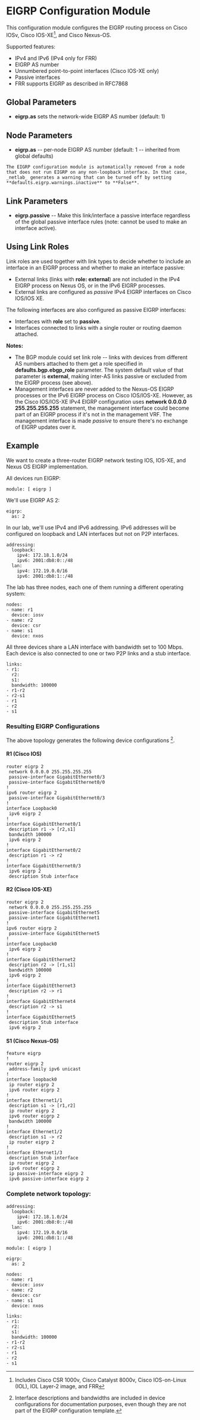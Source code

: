 # EIGRP Configuration Module

This configuration module configures the EIGRP routing process on Cisco IOSv, Cisco IOS-XE[^18v], and Cisco Nexus-OS.

[^18v]: Includes Cisco CSR 1000v, Cisco Catalyst 8000v, Cisco IOS-on-Linux (IOL), IOL Layer-2 image, and FRR

Supported features:

* IPv4 and IPv6 (IPv4 only for FRR)
* EIGRP AS number
* Unnumbered point-to-point interfaces (Cisco IOS-XE only)
* Passive interfaces
* FRR supports EIGRP as described in RFC7868

## Global Parameters

* **eigrp.as** sets the network-wide EIGRP AS number (default: 1)

## Node Parameters

* **eigrp.as** -- per-node EIGRP AS number (default: 1 -- inherited from global defaults)

```{tip}
The EIGRP configuration module is automatically removed from a node that does not run EIGRP on any non-loopback interface. In that case, _netlab_ generates a warning that can be turned off by setting **‌defaults.eigrp.warnings.inactive** to **‌False**.
```

## Link Parameters

* **eigrp.passive** -- Make this link/interface a passive interface regardless of the global passive interface rules (note: cannot be used to make an interface active).

## Using Link Roles

Link roles are used together with link types to decide whether to include an interface in an EIGRP process and whether to make an interface passive:

* External links (links with **role: external**) are not included in the IPv4 EIGRP process on Nexus OS, or in the IPv6 EIGRP processes.
* External links are configured as *passive* IPv4 EIGRP interfaces on Cisco IOS/IOS XE.

The following interfaces are also configured as passive EIGRP interfaces:

* Interfaces with **role** set to **passive**.
* Interfaces connected to links with a single router or routing daemon attached.

**Notes:** 

* The BGP module could set link role -- links with devices from different AS numbers attached to them get a role specified in **defaults.bgp.ebgp_role** parameter. The system default value of that parameter is **external**, making inter-AS links passive or excluded from the EIGRP process (see above).
* Management interfaces are never added to the Nexus-OS EIGRP processes or the IPv6 EIGRP process on Cisco IOS/IOS-XE. However, as the Cisco IOS/IOS-XE IPv4 EIGRP configuration uses **network 0.0.0.0 255.255.255.255** statement, the management interface could become part of an EIGRP process if it's not in the management VRF. The management interface is made *passive* to ensure there's no exchange of EIGRP updates over it.

## Example

We want to create a three-router EIGRP network testing IOS, IOS-XE, and Nexus OS EIGRP implementation.

All devices run EIGRP:

```
module: [ eigrp ]
```

We'll use EIGRP AS 2:

```
eigrp:
  as: 2
```

In our lab, we'll use IPv4 and IPv6 addressing. IPv6 addresses will be configured on loopback and LAN interfaces but not on P2P interfaces.

```
addressing:
  loopback:
    ipv4: 172.18.1.0/24
    ipv6: 2001:db8:0::/48
  lan:
    ipv4: 172.19.0.0/16
    ipv6: 2001:db8:1::/48
```

The lab has three nodes, each one of them running a different operating system:

```
nodes:
- name: r1
  device: iosv
- name: r2
  device: csr
- name: s1
  device: nxos
```

All three devices share a LAN interface with bandwidth set to 100 Mbps. Each device is also connected to one or two P2P links and a stub interface.

```
links:
- r1:
  r2:
  s1:
  bandwidth: 100000
- r1-r2
- r2-s1
- r1
- r2
- s1
```

### Resulting EIGRP Configurations

The above topology generates the following device configurations [^1].

[^1]: Interface descriptions and bandwidths are included in device configurations for documentation purposes, even though they are not part of the EIGRP configuration template.

#### R1 (Cisco IOS)

```
router eigrp 2
 network 0.0.0.0 255.255.255.255
 passive-interface GigabitEthernet0/3
 passive-interface GigabitEthernet0/0
!
ipv6 router eigrp 2
 passive-interface GigabitEthernet0/3
!
interface Loopback0
 ipv6 eigrp 2
!
interface GigabitEthernet0/1
 description r1 -> [r2,s1]
 bandwidth 100000
 ipv6 eigrp 2
!
interface GigabitEthernet0/2
 description r1 -> r2
!
interface GigabitEthernet0/3
 ipv6 eigrp 2
 description Stub interface
```

#### R2 (Cisco IOS-XE)

```
router eigrp 2
 network 0.0.0.0 255.255.255.255
 passive-interface GigabitEthernet5
 passive-interface GigabitEthernet1
!
ipv6 router eigrp 2
 passive-interface GigabitEthernet5
!
interface Loopback0
 ipv6 eigrp 2
!
interface GigabitEthernet2
 description r2 -> [r1,s1]
 bandwidth 100000
 ipv6 eigrp 2
!
interface GigabitEthernet3
 description r2 -> r1
!
interface GigabitEthernet4
 description r2 -> s1
!
interface GigabitEthernet5
 description Stub interface
 ipv6 eigrp 2
```

#### S1 (Cisco Nexus-OS)

```
feature eigrp
!
router eigrp 2
 address-family ipv6 unicast
!
interface loopback0
 ip router eigrp 2
 ipv6 router eigrp 2
!
interface Ethernet1/1
 description s1 -> [r1,r2]
 ip router eigrp 2
 ipv6 router eigrp 2
 bandwidth 100000
!
interface Ethernet1/2
 description s1 -> r2
 ip router eigrp 2
!
interface Ethernet1/3
 description Stub interface
 ip router eigrp 2
 ipv6 router eigrp 2
 ip passive-interface eigrp 2
 ipv6 passive-interface eigrp 2
```

### Complete network topology:

```
addressing:
  loopback:
    ipv4: 172.18.1.0/24
    ipv6: 2001:db8:0::/48
  lan:
    ipv4: 172.19.0.0/16
    ipv6: 2001:db8:1::/48

module: [ eigrp ]

eigrp:
  as: 2

nodes:
- name: r1
  device: iosv
- name: r2
  device: csr
- name: s1
  device: nxos

links:
- r1:
  r2:
  s1:
  bandwidth: 100000
- r1-r2
- r2-s1
- r1
- r2
- s1
```